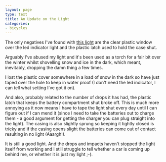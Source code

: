 ```yaml
---
layout: page
type: text
title: An Update on the Light
categories: 
- bicycles
---
```

The only negatives I've found with [this light](http://atomicules.co.uk/2010/11/06/busch-muller-ixon-iq.html) are the clear plastic window over the led indicator light and the plastic latch used to hold the case shut.

Arguably I've abused my light and it's been used as a torch for a fair bit over the winter whilst shovelling snow and ice in the dark, which meant, inevitably, dropping the damn thing a few times.

I lost the plastic cover somewhere in a load of snow in the dark so have just taped over the hole to keep in water proof (I don't need the led indicator, I can tell what setting I've got it on).

And also, probably related to the number of drops it has had, the plastic latch that keeps the battery compartment shut broke off. This is much more annoying as it now means I have to tape the light shut every day until I can figure out if I can mend it (since I need to take the batteries out to charge them - a good argument for getting the charger you can plug straight into the light). The casing is also slightly sprung so keeping it tightly closed is tricky and if the casing opens slight the batteries can come out of contact resulting in no light (Aaargh!). 

It is still a good light. And the drops and impacts haven't stopped the light itself from working and I still struggle to tell whether a car is coming up behind me, or whether it is just my light ;-).
